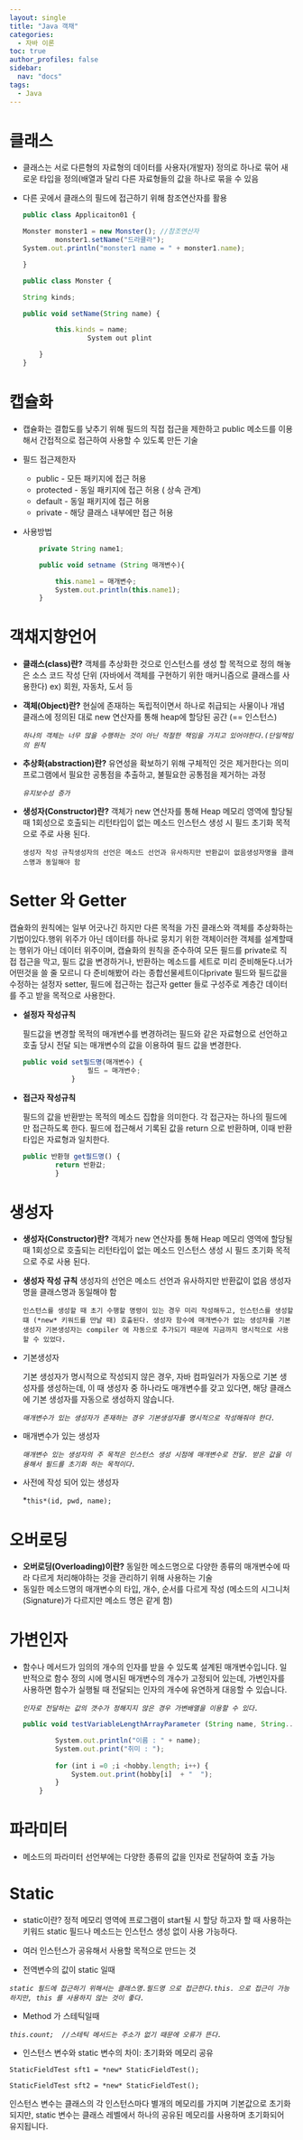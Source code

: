 ```yaml
---
layout: single
title: "Java 객채"
categories: 
  - 자바 이론
toc: true
author_profiles: false
sidebar:
  nav: "docs"
tags:
  - Java
---
```


# 클래스

- 클래스는 서로 다른형의 자료형의 데이터를 사용자(개발자) 정의로 하나로 묶어 새로운 타입을 정의(배열과 달리 다른 자료형들의 값을 하나로 묶을 수 있음
- 다른 곳에서 클래스의 필드에 접근하기 위해 참조연산자를 활용
    
    ```jsx
    public class Applicaiton01 {
    
    Monster monster1 = new Monster(); //참조연산자
            monster1.setName("드라큘라");
    System.out.println("monster1 name = " + monster1.name);
    
    }
    ```
    
    ```jsx
    public class Monster {
    
    String kinds;
    
    public void setName(String name) {
    
            this.kinds = name;
    				System out plint
    
        }
    }
    ```
    

# 캡슐화

- 캡슐화는 결합도를 낮추기 위해 필드의 직접 접근을 제한하고 public 메소드를 이용해서 간접적으로 접근하여 사용할 수 있도록 만든 기술
- 필드 접근제한자
    - public - 모든 패키지에 접근 허용
    - protected - 동일 패키지에 접근 허용 ( 상속 관계)
    - default - 동일 패키지에 접근 허용
    - private - 해당 클래스 내부에만 접근 허용
- 사용방법
    
    ```jsx
       	private String name1;
    
        public void setname (String 매개변수){
    
            this.name1 = 매개변수;
            System.out.println(this.name1);
        }
    ```
    

# 객채지향언어

- **클래스(class)란?**
객체를 추상화한 것으로 인스턴스를 생성 할 목적으로 정의 해놓은 소스 코드 작성 단위
(자바에서 객체를 구현하기 위한 매커니즘으로 클래스를 사용한다)
ex) 회원, 자동차, 도서 등
- **객체(Object)란?**
현실에 존재하는 독립적이면서 하나로 취급되는 사물이나 개념
클래스에 정의된 대로 new 연산자를 통해 heap에 할당된 공간 (== 인스턴스)
    
    *`하나의 객체는 너무 많을 수행하는 것이 아닌 적절한 책임을 가지고 있어야한다.(단일책임의 원칙`*
    
- **추상화(abstraction)란?**
유연성을 확보하기 위해 구체적인 것은 제거한다는 의미
프로그램에서 필요한 공통점을 추출하고, 불필요한 공통점을 제거하는 과정
    
    *`유지보수성 증가`*
    
- **생성자(Constructor)란?**
객체가 new 연산자를 통해 Heap 메모리 영역에 할당될 때 1회성으로 호출되는 리턴타입이 없는 메소드
인스턴스 생성 시 필드 초기화 목적으로 주로 사용 된다.
    
    `생성자 작성 규칙생성자의 선언은 메소드 선언과 유사하지만 반환값이 없음생성자명을 클래스명과 동일해야 함`
    

# Setter 와 Getter

캡슐화의 원칙에는 일부 어긋나긴 하지만 다른 목적을 가진 클래스와 객체를 추상화하는 기법이있다.행위 위주가 아닌 데이터를 하나로 뭉치기 위한 객체이러한 객체를 설계할때는 행위가 아닌 데이터 위주이며, 캡슐화의 원칙을 준수하여 모든 필드를 private로 직접 접근을 막고, 필드 값을 변경하거나, 반환하는 메소드를 세트로 미리 준비해둔다.너가 어떤것을 쓸 줄 모르니 다 준비해봤어 라는 종합선물세트이다private 필드와 필드값을 수정하는 설정자 setter, 필드에 접근하는 접근자 getter 들로 구성주로 계층간 데이터를 주고 받을 목적으로 사용한다.

- **설정자 작성규칙**
    
    필드값을 변경할 목적의 매개변수를 변경하려는 필드와 같은 자료형으로 선언하고 호출 당시 전달 되는 매개변수의 값을 이용하여 필드 값을 변경한다.
    
    ```jsx
    public void set필드명(매개변수) {
                    필드 = 매개변수;
                }
    ```
    
- **접근자 작성규칙**
    
    필드의 값을 반환받는 목적의 메소드 집합을 의미한다. 각 접근자는 하나의 필드에만 접근하도록 한다. 필드에 접근해서 기록된 값을 return 으로 반환하며, 이때 반환 타입은 자료형과 일치한다.
    
    ```jsx
    public 반환형 get필드명() {
            return 반환값;
            }
    ```
    

# 생성자

- **생성자(Constructor)란?**
객체가 new 연산자를 통해 Heap 메모리 영역에 할당될 때 1회성으로 호출되는 리턴타입이 없는 메소드
인스턴스 생성 시 필드 초기화 목적으로 주로 사용 된다.
- **생성자 작성 규칙**
생성자의 선언은 메소드 선언과 유사하지만 반환값이 없음
생성자명을 클래스명과 동일해야 함
    
    `인스턴스를 생성할 때 초기 수행할 명령이 있는 경우 미리 작성해두고, 인스턴스를 생성할 떄 (*new* 키워드를 만날 때) 호출된다. 생성자 함수에 매개변수가 없는 생성자를 기본 생성자 기본생성자는 compiler 에 자동으로 추가되기 때문에 지금까지 명시적으로 사용할 수 있었다.`
    
- 기본생성자
    
    기본 생성자가 명시적으로 작성되지 않은 경우, 자바 컴파일러가 자동으로 기본 생성자를 생성하는데, 이 때 생성자 중 하나라도 매개변수를 갖고 있다면, 해당 클래스에 기본 생성자를 자동으로 생성하지 않습니다.
    
    *`매개변수가 있는 생성자가 존재하는 경우 기본생성자를 명시적으로 작성해줘야 한다.`*
    
- 매개변수가 있는 생성자
    
    *`매개변수 있는 생성자의 주 목적은 인스턴스 생성 시점에 매개변수로 전달. 받은 값을 이용해서 필드를 초기화 하는 목적이다.`*
    
- 사전에 작성 되어 있는 생성자
    
    *`this*(id, pwd, name);`
    

# 오버로딩

- **오버로딩(Overloading)이란?**
동일한 메소드명으로 다양한 종류의 매개변수에 따라 다르게 처리해야하는 것을 관리하기
위해 사용하는 기술
- 동일한 메소드명의 매개변수의 타입, 개수, 순서를 다르게 작성
(메소드의 시그니처(Signature)가 다르지만 메소드 명은 같게 함)

# 가변인자

- 함수나 메서드가 임의의 개수의 인자를 받을 수 있도록 설계된 매개변수입니다. 일반적으로 함수 정의 시에 명시된 매개변수의 개수가 고정되어 있는데, 가변인자를 사용하면 함수가 실행될 때 전달되는 인자의 개수에 유연하게 대응할 수 있습니다.
    
    *`인자로 전달하는 값의 갯수가 정해지지 않은 경우 가변배열을 이용할 수 있다.`*
    
    ```jsx
    public void testVariableLengthArrayParameter (String name, String...hobby) {
    
            System.out.println("이름 : " + name);
            System.out.print("취미 : ");
            
            for (int i =0 ;i <hobby.length; i++) {
                System.out.print(hobby[i]  + "  ");
            }
        }
    ```
    

# 파라미터

- 메소드의 파라미터 선언부에는 다양한 종류의 값을 인자로 전달하여 호출 가능

# Static

- static이란?
정적 메모리 영역에 프로그램이 start될 시 할당 하고자 할 때 사용하는 키워드
static 필드나 메소드는 인스턴스 생성 없이 사용 가능하다.
- 여러 인스턴스가 공유해서 사용할 목적으로 만드는 것

- 전역변수의 값이 static 일때

*`static 필드에 접근하기 위해서는 클래스명.필드명 으로 접근한다.this. 으로 접근이 가능하지만, this 를 사용하지 않는 것이 좋다.`*

- Method 가 스테틱일때

*`this.count;  //스테틱 메서드는 주소가 없기 때문에 오류가 뜬다.`*

- 인스턴스 변수와 static 변수의 차이: 초기화와 메모리 공유

`StaticFieldTest sft1 = *new* StaticFieldTest();`

`StaticFieldTest sft2 = *new* StaticFieldTest();`

인스턴스 변수는 클래스의 각 인스턴스마다 별개의 메모리를 가지며 기본값으로 초기화되지만, static 변수는 클래스 레벨에서 하나의 공유된 메모리를 사용하며 초기화되어 유지됩니다.